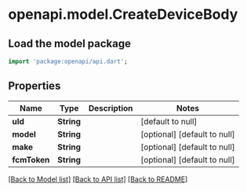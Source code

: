 # openapi.model.CreateDeviceBody

## Load the model package
```dart
import 'package:openapi/api.dart';
```

## Properties
Name | Type | Description | Notes
------------ | ------------- | ------------- | -------------
**uId** | **String** |  | [default to null]
**model** | **String** |  | [optional] [default to null]
**make** | **String** |  | [optional] [default to null]
**fcmToken** | **String** |  | [optional] [default to null]

[[Back to Model list]](../README.md#documentation-for-models) [[Back to API list]](../README.md#documentation-for-api-endpoints) [[Back to README]](../README.md)


